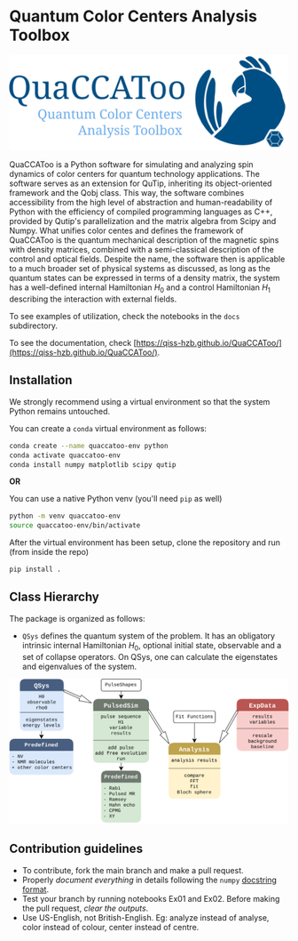 # Quantum Color Centers Analysis Toolbox
![Logo](./docs/QuaCCAToo_logo.svg)

QuaCCAToo is a Python software for simulating and analyzing spin dynamics of color centers for quantum technology applications. The software serves as an extension for QuTip, inheriting its object-oriented framework and the Qobj class. This way, the software combines accessibility from the high level of abstraction and human-readability of Python with the efficiency of compiled programming languages as C++, provided by Qutip's parallelization and the matrix algebra from Scipy and Numpy. What unifies color centes and defines the framework of QuaCCAToo is the quantum mechanical description of the magnetic spins with density matrices, combined with a semi-classical description of the control and optical fields. Despite the name, the software then is applicable to a much broader set of physical systems as discussed, as long as the quantum states can be expressed in terms of a density matrix, the system has a well-defined internal Hamiltonian $H_0$ and a control Hamiltonian $H_1$ describing the interaction with external fields.

To see examples of utilization, check the notebooks in the `docs` subdirectory.

To see the documentation, check [https://qiss-hzb.github.io/QuaCCAToo/](https://qiss-hzb.github.io/QuaCCAToo/).

## Installation

We strongly recommend using a virtual environment so that the system Python remains untouched.

You can create a `conda` virtual environment as follows:

```sh
conda create --name quaccatoo-env python
conda activate quaccatoo-env
conda install numpy matplotlib scipy qutip
```
**OR**

You can use a native Python venv (you'll need `pip` as well)

``` sh
python -m venv quaccatoo-env
source quaccatoo-env/bin/activate
```

After the virtual environment has been setup, clone the repository and run (from inside the repo) 

``` sh
pip install .
```

## Class Hierarchy

The package is organized as follows:
- `QSys` defines the quantum system of the problem. It has an obligatory intrinsic internal Hamiltonian $H_0$, optional initial state, observable and a set of collapse operators. On QSys, one can calculate the eigenstates and eigenvalues of the system.


![Class diagram](./docs/class_diagram.svg)

## Contribution guidelines

- To contribute, fork the main branch and make a pull request.
- Properly _document everything_ in details following the `numpy` [docstring format](https://numpydoc.readthedocs.io/en/latest/format.html#docstring-standard).
- Test your branch by running notebooks Ex01 and Ex02. Before making the pull request, _clear the outputs_.
- Use US-English, not British-English. Eg: analyze instead of analyse, color instead of colour, center instead of centre.